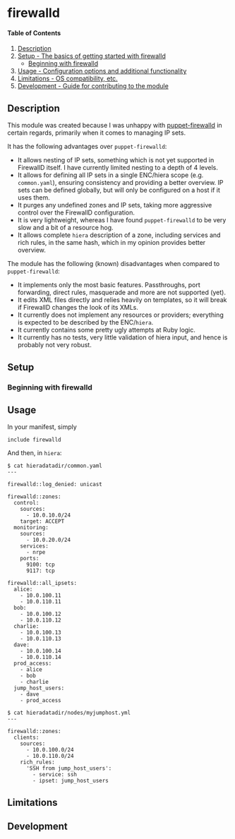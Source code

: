 # firewalld

#### Table of Contents

1. [Description](#description)
2. [Setup - The basics of getting started with firewalld](#setup)
    * [Beginning with firewalld](#beginning-with-firewalld)
3. [Usage - Configuration options and additional functionality](#usage)
4. [Limitations - OS compatibility, etc.](#limitations)
5. [Development - Guide for contributing to the module](#development)

## Description

This module was created because I was unhappy with
[puppet-firewalld](https://forge.puppet.com/puppet/firewalld) in
certain regards, primarily when it comes to managing IP sets.

It has the following advantages over `puppet-firewalld`:

* It allows nesting of IP sets, something which is not yet supported
  in FirewallD itself. I have currently limited nesting to a depth of
  4 levels.
* It allows for defining all IP sets in a single ENC/hiera scope (e.g.
  `common.yaml`), ensuring consistency and providing a better
  overview. IP sets can be defined globally, but will only be configured
  on a host if it uses them.
* It purges any undefined zones and IP sets, taking more
  aggressive control over the FirewallD configuration.
* It is very lightweight, whereas I have found `puppet-firewalld` to
  be very slow and a bit of a resource hog.
* It allows complete `hiera` description of a zone, including services
  and rich rules, in the same hash, which in my opinion provides
  better overview.

The module has the following (known) disadvantages when compared to
`puppet-firewalld`:

* It implements only the most basic features. Passthroughs, port
  forwarding, direct rules, masquerade and more are not supported
  (yet).
* It edits XML files directly and relies heavily on templates, so it 
  will break if FirewallD changes the look of its XMLs.
* It currently does not implement any resources or providers;
  everything is expected to be described by the ENC/`hiera`.
* It currently contains some pretty ugly attempts at Ruby logic.
* It currently has no tests, very little validation of hiera input, 
  and hence is probably not very robust.

## Setup

### Beginning with firewalld

## Usage

In your manifest, simply
```
include firewalld
```

And then, in `hiera`:
```
$ cat hieradatadir/common.yaml
---

firewalld::log_denied: unicast

firewalld::zones:
  control:
    sources: 
      - 10.0.10.0/24
    target: ACCEPT
  monitoring:
    sources:
      - 10.0.20.0/24
    services:
      - nrpe
    ports:
      9100: tcp
      9117: tcp

firewalld::all_ipsets:
  alice:
    - 10.0.100.11
    - 10.0.110.11
  bob:
    - 10.0.100.12
    - 10.0.110.12
  charlie:
    - 10.0.100.13
    - 10.0.110.13
  dave:
    - 10.0.100.14
    - 10.0.110.14
  prod_access:
    - alice
    - bob
    - charlie
  jump_host_users:
    - dave
    - prod_access

$ cat hieradatadir/nodes/myjumphost.yml
---

firewalld::zones:
  clients:
    sources:
      - 10.0.100.0/24
      - 10.0.110.0/24
    rich_rules:
      'SSH from jump_host_users':
        - service: ssh
        - ipset: jump_host_users
```

## Limitations

## Development
